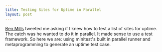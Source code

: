 ```yaml
---
title: Testing Sites for Uptime in Parallel
layout: post
---
```


[Ben Mills](http://twitter.com/remear) tweeted me asking if I knew how
to test a list of sites for uptime. The catch was he wanted to do it
in parallel. It made sense to use a test framework. So here we are:
using minitest's built in parallel runner and metaprogramming to
generate an uptime test case.

<script src="https://gist.github.com/ahawkins/5817566.js"></script>
